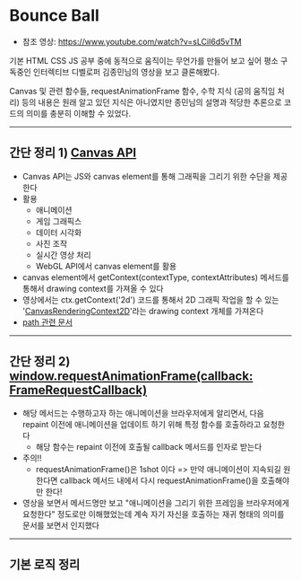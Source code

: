 # Bounce Ball

- 참조 영상: https://www.youtube.com/watch?v=sLCiI6d5vTM

기본 HTML CSS JS 공부 중에 동적으로 움직이는 무언가를 만들어 보고 싶어 평소 구독중인 인터렉티브 디벨로퍼 김종민님의 영상을 보고 클론해봤다.

Canvas 및 관련 함수들, requestAnimationFrame 함수, 수학 지식 (공의 움직임 처리) 등의 내용은 원래 알고 있던 지식은 아니였지만 종민님의 설명과 적당한 추론으로 코드의 의미를 충분히 이해할 수 있었다.

---
## 간단 정리 1) [Canvas API](https://developer.mozilla.org/en-US/docs/Web/API/Canvas_API)

- Canvas API는 JS와 canvas element를 통해 그래픽을 그리기 위한 수단을 제공한다
- 활용
  - 애니메이션
  - 게임 그래픽스
  - 데이터 시각화
  - 사진 조작
  - 실시간 영상 처리
  - WebGL API에서 canvas element를 활용
- canvas element에서 getContext(contextType, contextAttributes) 메서드를 통해서 drawing context를 가져올 수 있다
- 영상에서는 ctx.getContext('2d') 코드를 통해서 2D 그래픽 작업을 할 수 있는 '[CanvasRenderingContext2D](https://developer.mozilla.org/en-US/docs/Web/API/CanvasRenderingContext2D)'라는 drawing context 개체를 가져온다
- [path 관련 문서](https://developer.mozilla.org/ko/docs/Web/API/Canvas_API/Tutorial/Drawing_shapes#%EA%B2%BD%EB%A1%9C_%EA%B7%B8%EB%A6%AC%EA%B8%B0)

---

## 간단 정리 2) [window.requestAnimationFrame(callback: FrameRequestCallback)](https://developer.mozilla.org/en-US/docs/Web/API/window/requestAnimationFrame)

- 해당 메서드는 수행하고자 하는 애니메이션을 브라우저에게 알리면서, 다음 repaint 이전에 애니메이션을 업데이트 하기 위해 특정 함수를 호출하라고 요청한다
  - 해당 함수는 repaint 이전에 호출될 callback 메서드를 인자로 받는다
- 주의!!
  - requestAnimationFrame()은 1shot 이다 => 만약 애니메이션이 지속되길 원한다면 callback 메서드 내에서 다시 requestAnimationFrame()을 호출해야만 한다!
- 영상을 보면서 메서드명만 보고 "애니메이션을 그리기 위한 프레임을 브라우저에게 요청한다" 정도로만 이해했었는데 계속 자기 자신을 호출하는 재귀 형태의 의미를 문서를 보면서 인지했다

---
## 기본 로직 정리
